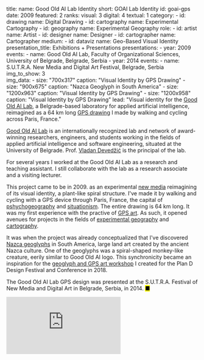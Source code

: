 title: 
    name: Good Old AI Lab Identity
    short: GOAI Lab Identity
id: goai-gps
date: 2009
featured: 2
ranks:
    visual: 3
    digital: 4
    textual: 1
category: 
    - id: drawing
      name: Digital Drawing
    - id: cartography
      name: Experimental Cartography
    - id: geography
      name: Experimental Geography
role:
    - id: artist
      name: Artist
    - id: designer
      name: Designer
    - id: cartographer
      name: Cartographer
medium:
    - id: dataviz
      name: Geo-Based Visual Identity
presentation_title: Exhibitions + Presentations
presentations:
    - year: 2009
      events:
        - name: <span class='italic-style'>Good Old AI Lab</span>, Faculty of Organizational Sciences, University of Belgrade, Belgrade, Serbia
    - year: 2014
      events:
        - name: <span class='italic-style'>S.U.T.R.A. New Media and Digital Art Festival</span>, Belgrade, Serbia     
img_to_show: 3       
img_data:
    - size: "700x317"
      caption: "Visual Identity by GPS Drawing"
    - size: "900x675"
      caption: "Nazca Geoglyph in South America"
    - size: "1200x963"
      caption: "Visual Identity by GPS Drawing"
    - size: "1200x958"
      caption: "Visual Identity by GPS Drawing"
lead: "Visual identity for the <a href='http://goodoldai.org/' target='_blank'>Good Old AI Lab</a>, a Belgrade-based laboratory for applied artificial intelligence, reimagined as a 64 km long <a href='https://en.wikipedia.org/wiki/GPS_drawing' target='_blank'>GPS drawing</a> I made by walking and cycling across Paris, France."

<a href='http://goodoldai.org/' target='_blank'>Good Old AI Lab</a> is an internationally recognized lab and network of award-winning researchers, engineers, and students working in the fields of applied artificial intelligence and software engineering, situated at the University of Belgrade. Prof. <a href='http://devedzic.fon.bg.ac.rs/' target='_blank'>Vladan Devedžić</a> is the principal of the lab.

For several years I worked at the Good Old AI Lab as a research and teaching assistant. I still collaborate with the lab as a research associate and a visiting lecturer.

This project came to be in 2009. as an experimental <a href='https://en.wikipedia.org/wiki/New_media_art' target='_blank'>new media</a> reimagining of its visual identity, a plant-like spiral structure. I've made it by walking and cycling with a GPS device through Paris, France, the capital of <a href='https://en.wikipedia.org/wiki/Psychogeography' target='_blank'>pshychogeography</a> and <a href='https://en.wikipedia.org/wiki/Situationist_International' target='_blank'>situationism</a>. The entire drawing is 64 km long. It was my first experience with the practive of <a href='https://en.wikipedia.org/wiki/GPS_drawing' target='_blank'>GPS art</a>. As such, it opened avenues for projects in the fields of <a href='/work/projects/category/geography'>experimental geography</a> and <a href='/work/projects/category/cartography'>cartography</a>.

It was when the project was already conceptualized that I've discovered <a href='https://en.wikipedia.org/wiki/Nazca_Lines' target='_blank'>Nazca geoglyphs</a> in South America, large land art created by the ancient Nazca culture. One of the geoglyphs was a spiral-shaped monkey-like creature, eerily similar to Good Old AI logo. This synchronicity became an inspiration for the <a href='/work/projects/geoglyphs-zg'>geoglyph and GPS art workshop</a> I created for the <span class='italic-style'>Plan D</span> Design Festival and Conference in 2018.

The Good Old AI Lab GPS design was presented at the S.U.T.R.A. Festival of New Media and Digital Art in Belgrade, Serbia, in 2014. <mark>&#9632;</mark>

<iframe src="https://www.youtube.com/embed/jIQbPPW-pa8?rel=0&amp;fs=0&amp;controls=0" frameborder="0" allow="accelerometer; autoplay; picture-in-picture" allowfullscreen></iframe>